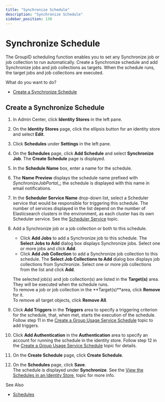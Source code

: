 ```yaml
---
title: "Synchronize Schedule"
description: "Synchronize Schedule"
sidebar_position: 130
---
```


# Synchronize Schedule

The GroupID scheduling function enables you to set any Synchronize job or job collection to run
automatically. Create a Synchronize schedule and add Synchronize jobs and job collections as
targets. When the schedule runs, the target jobs and job collections are executed.

What do you want to do?

- [Create a Synchronize Schedule](#create-a-synchronize-schedule)

## Create a Synchronize Schedule

1. In Admin Center, click **Identity Stores** in the left pane.
2. On the **Identity Stores** page, click the ellipsis button for an identity store and select
   **Edit**.
3. Click **Schedules** under **Settings** in the left pane.
4. On the **Schedules** page, click **Add Schedule** and select **Synchronize Job**. The **Create
   Schedule** page is displayed.
5. In the **Schedule Name** box, enter a name for the schedule.
6. The **Name Preview** displays the schedule name prefixed with _SynchronizeJobPortal__; the
   schedule is displayed with this name in email notifications.
7. In the **Scheduler Service Name** drop-down list, select a Scheduler service that would be
   responsible for triggering this schedule. The number of services displayed in the list depend on
   the number of Elasticsearch clusters in the environment, as each cluster has its own Scheduler
   service. See the
   [Scheduler Service](/docs/directorymanager/11.0/admincenter/service/schedulerservice.md)
   topic.
8. Add a Synchronize job or a job collection or both to this schedule.

    - Click **Add Jobs** to add a Synchronize job to this schedule. The **Select Jobs to Add**
      dialog box displays Synchronize jobs. Select one or more jobs and click **Add**.
    - Click **Add Job Collection** to add a Synchronize job collection to this schedule. The
      **Select Job Collections to Add** dialog box displays job collections from Synchronize. Select
      one or more job collections from the list and click **Add**.

    The selected job(s) and job collection(s) are listed in the **Target(s)** area. They will be
    executed when the schedule runs.  
    To remove a job or job collection in the **Target(s)**area, click **Remove** for it.  
    To remove all target objects, click **Remove All**.

9. Click **Add Triggers** in the **Triggers** area to specify a triggering criterion for the
   schedule, that, when met, starts the execution of the schedule. Follow step 11 in the
   [Create a Group Usage Service Schedule](/docs/directorymanager/11.0/admincenter/schedule/groupusageservice.md#create-a-group-usage-service-schedule)
   topic to add triggers.
10. Click **Add Authentication** in the **Authentication** area to specify an account for running
    the schedule in the identity store. Follow step 12 in the
    [Create a Group Usage Service Schedule](/docs/directorymanager/11.0/admincenter/schedule/groupusageservice.md#create-a-group-usage-service-schedule)
    topic for details.
11. On the **Create Schedule** page, click **Create Schedule**.
12. On the **Schedules** page, click **Save**.  
    The schedule is displayed under **Synchronize**. See the
    [View the Schedules in an Identity Store ](/docs/directorymanager/11.0/admincenter/schedule/manage.md#view-the-schedules-in-an-identity-store)
    topic for more info.

See Also

- [Schedules](/docs/directorymanager/11.0/admincenter/schedule/overview.md)
